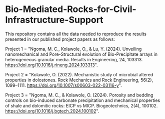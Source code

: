 # Bio-Mediated-Rocks-for-Civil-Infrastructure-Support

This repository contains all the data needed to reproduce the results presented in our published project papers as follows:

Project 1 = "Ngoma, M. C., Kolawole, O., & Lu, Y. (2024). Unveiling nanomechanical and Pore-Structural evolution of Bio-Precipitate arrays in heterogeneous granular media. Results in Engineering, 24, 103313. https://doi.org/10.1016/j.rineng.2024.103313".

Project 2 = "Kolawole, O. (2022). Mechanistic study of microbial altered properties in dolostones. Rock Mechanics and Rock Engineering, 56(2), 1099–1111. https://doi.org/10.1007/s00603-022-03116-y".

Project 3 = "Ngoma, M. C., & Kolawole, O. (2024). Porosity and bedding controls on bio-induced carbonate precipitation and mechanical properties of shale and dolomitic rocks: EICP vs MICP. Biogeotechnics, 2(4), 100102. https://doi.org/10.1016/j.bgtech.2024.100102".
